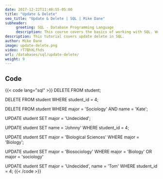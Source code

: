 ```yaml
---
date: 2017-12-22T11:48:55-05:00
title: "Update & Delete"
seo_title: "Update & Delete | SQL | Mike Dane"
subheader:
     greeting: SQL - Database Programming Language
     description: This course covers the basics of working with SQL. Work your way through the videos and we'll teach you everything you need to know to interact with database management systems and create powerful relational databases!
description: This tutorial covers update delete in SQL.
author: Mike Dane
image: update-delete.png
video: rT7BhXLfhds
url: /databases/sql/update-delete/
weight: 9
---
```


## Code

{{< code lang="sql" >}}
DELETE FROM student;

DELETE FROM student
WHERE student_id = 4;

DELETE FROM student
WHERE major = 'Sociology' AND name = 'Kate';

UPDATE student
SET major = 'Undecided';

UPDATE student
SET name = 'Johnny'
WHERE student_id = 4;

UPDATE student
SET major = 'Biological Sciences'
WHERE major = 'Biology';

UPDATE student
SET major = 'Biosociology'
WHERE major = 'Biology' OR major = 'sociology'

UPDATE student
SET major = 'Undecided', name = 'Tom'
WHERE student_id = 4;
{{< /code >}}

